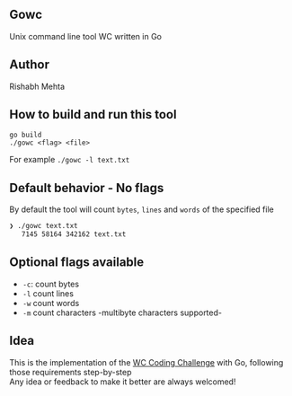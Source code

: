 ## Gowc
Unix command line tool WC written in Go

## Author
Rishabh Mehta

## How to build and run this tool

`go build`   
`./gowc <flag> <file>`

For example `./gowc -l text.txt`

## Default behavior - No flags

By default the tool will count `bytes`, `lines` and `words` of the specified file

```bash
❯ ./gowc text.txt
   7145 58164 342162 text.txt
```

## Optional flags available
* `-c`: count bytes
* `-l` count lines
* `-w` count words
* `-m` count characters -multibyte characters supported-

## Idea
This is the implementation of the [WC Coding Challenge](https://codingchallenges.fyi/challenges/challenge-wc) with Go, following those requirements step-by-step   
Any idea or feedback to make it better are always welcomed!